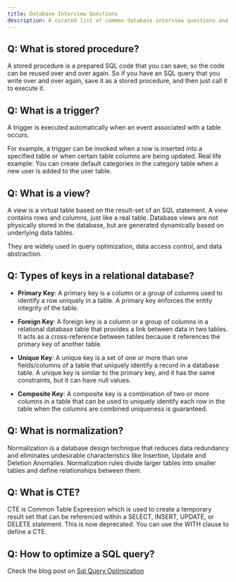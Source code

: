 ```yaml
---
title: Database Interview Questions
description: A curated list of common database interview questions and answers.
---
```


## Q: What is stored procedure?

A stored procedure is a prepared SQL code that you can save, so the code can be reused over and over again. So if you have an SQL query that you write over and over again, save it as a stored procedure, and then just call it to execute it.

## Q: What is a trigger?

A trigger is executed automatically when an event associated with a table occurs.

For example, a trigger can be invoked when a row is inserted into a specified table or when certain table columns are being updated. Real life example: You can create default categories in the category table when a new user is added to the user table.

## Q: What is a view?

A view is a virtual table based on the result-set of an SQL statement. A view contains rows and columns, just like a real table. Database views are not physically stored in the database, but are generated dynamically based on underlying data tables.

They are widely used in query optimization, data access control, and data abstraction.

## Q: Types of keys in a relational database?

- **Primary Key**: A primary key is a column or a group of columns used to identify a row uniquely in a table. A primary key enforces the entity integrity of the table.

- **Foreign Key**: A foreign key is a column or a group of columns in a relational database table that provides a link between data in two tables. It acts as a cross-reference between tables because it references the primary key of another table.

- **Unique Key**: A unique key is a set of one or more than one fields/columns of a table that uniquely identify a record in a database table. A unique key is similar to the primary key, and it has the same constraints, but it can have null values.

- **Composite Key**: A composite key is a combination of two or more columns in a table that can be used to uniquely identify each row in the table when the columns are combined uniqueness is guaranteed.

## Q: What is normalization?

Normalization is a database design technique that reduces data redundancy and eliminates undesirable characteristics like Insertion, Update and Deletion Anomalies. Normalization rules divide larger tables into smaller tables and define relationships between them.

## Q: What is CTE?

CTE is Common Table Expression which is used to create a temporary result set that can be referenced within a SELECT, INSERT, UPDATE, or DELETE statement. This is now deprecated. You can use the WITH clause to define a CTE.

## Q: How to optimize a SQL query?

Check the blog post on [Sql Query Optimization](/blog/database-my-findings#sql-query-optimization)
